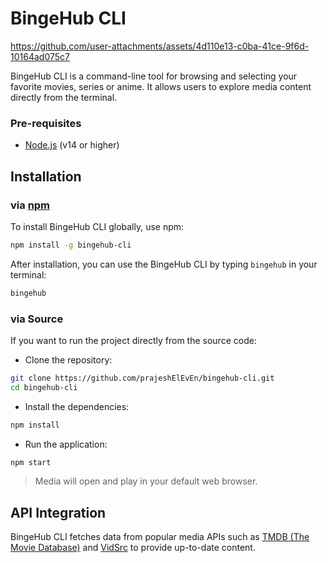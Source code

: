 # BingeHub CLI

https://github.com/user-attachments/assets/4d110e13-c0ba-41ce-9f6d-10164ad075c7

BingeHub CLI is a command-line tool for browsing and selecting your favorite movies, series or anime. It allows users to explore media content directly from the terminal.

### Pre-requisites

- [Node.js](https://nodejs.org/en) (v14 or higher)

## Installation

### via [npm](https://www.npmjs.com/package/bingehub-cli)

To install BingeHub CLI globally, use npm:

```bash
npm install -g bingehub-cli
```

After installation, you can use the BingeHub CLI by typing `bingehub` in your terminal:

```bash
bingehub
```

### via Source

If you want to run the project directly from the source code:

- Clone the repository:

```bash
git clone https://github.com/prajeshElEvEn/bingehub-cli.git
cd bingehub-cli
```

- Install the dependencies:

```bash
npm install
```

- Run the application:

```bash
npm start
```

> Media will open and play in your default web browser.

## API Integration

BingeHub CLI fetches data from popular media APIs such as [TMDB (The Movie Database)](https://www.themoviedb.org/) and [VidSrc](https://vidsrc.icu/) to provide up-to-date content.

